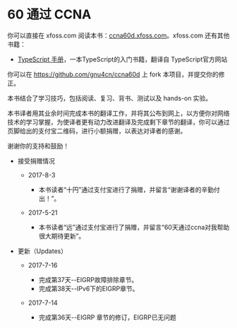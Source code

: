 60 通过 CCNA
=======

你可以直接在 xfoss.com 阅读本书：[ccna60d.xfoss.com](https://ccna60d.xfoss.com/)。xfoss.com 还有其他书籍：

+ [TypeScript 手册](https://ts.xfoss.com/)，一本TypeScript的入门书籍，翻译自 TypeScript官方网站


你可以在 https://github.com/gnu4cn/ccna60d 上 fork 本项目，并提交你的修正。


本书结合了学习技巧，包括阅读、复习、背书、测试以及 hands-on 实验。

本书译者用其业余时间完成本书的翻译工作，并将其公布到网上，以方便你对网络技术的学习掌握，为使译者更有动力改进翻译及完成剩下章节的翻译，你可以通过页脚给出的支付宝二维码，进行小额捐赠，以表达对译者的感谢。


谢谢你的支持和鼓励！

+ 接受捐赠情况

    + 2017-8-3

        - 本书读者“十円”通过支付宝进行了捐赠，并留言“谢谢译者的辛勤付出！”。

    + 2017-5-21

        - 本书读者“远”通过支付宝进行了捐赠，并留言“60天通过ccna对我帮助很大期待更新”。

+ 更新（Updates）

    + 2017-7-16

        - 完成第37天--EIGRP故障排除章节。
        - 完成第38天--IPv6下的EIGRP章节。

    + 2017-7-14

        - 完成第36天--EIGRP 章节的修订，EIGRP已无问题

